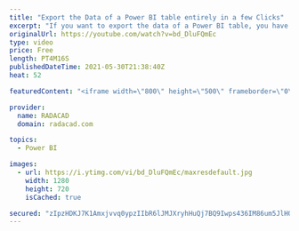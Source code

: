 ```yaml
---
title: "Export the Data of a Power BI table entirely in a few Clicks"
excerpt: "If you want to export the data of a Power BI table, you have options such as copy and paste, or putting it in a visual and export it. However, there is an easier way available too. You can use Power BI Helper (free tool) to export the entire data of the table. The instruction below explains how it is"
originalUrl: https://youtube.com/watch?v=bd_DluFQmEc
type: video
price: Free
length: PT4M16S
publishedDateTime: 2021-05-30T21:38:40Z
heat: 52

featuredContent: "<iframe width=\"800\" height=\"500\" frameborder=\"0\" src=\"https://www.youtube.com/embed/bd_DluFQmEc\" allow=\"accelerometer; autoplay; encrypted-media; gyroscope; picture-in-picture\" allowfullscreen></iframe>"

provider:
  name: RADACAD
  domain: radacad.com

topics:
  - Power BI

images:
  - url: https://i.ytimg.com/vi/bd_DluFQmEc/maxresdefault.jpg
    width: 1280
    height: 720
    isCached: true

secured: "zIpzHDKJ7K1Amxjvvq0ypzIIbR6lJMJXryhHuQj7BQ9Iwps436IM86um5JlHQYUo/SWBzmhpulK8HKRMGu7Go4j26URTZGkng9GNNnONwem2hNKK41OZ/0LvCMzv/Ypu6GfwuhpqVI1CRG8SakxUOjD+AnUINkw/hj+AIwgKBZM0pcwWrW8hGE7zKiNwrwmBbALM0Y474ySLOZ6ix/Rck9pFT2DGRE4Fb9S/vJVB+1Kget54/qny89GiBJPYpUmsgJ0HsuZMxldAS9g8BYDzz4lr7ud/80enUnoXcPwXIQahSKAMqr6Saxrp5ewb7lS40TSuRxflmaGPViS3y5ygNadxVXi4r++xAq5R5Mzx6k4zirRDeFeOlj8v+jONcAygckX98N2wJNAGktkTYTF+R/KWlsvlrsi+lHtJJrfbM9A=;xMssk91zm5wVx+Nyobvq0w=="
---
```


